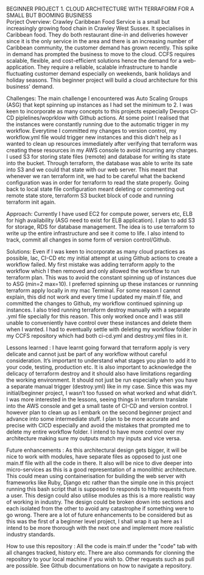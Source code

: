 BEGINNER PROJECT 1. CLOUD ARCHITECTURE WITH TERRAFORM FOR A SMALL BUT BOOMING BUSINESS  
Porject Overview: Crawley Caribbean Food Service is a small but increasingly growing food chain in Crawley West Sussex. It specialises in Caribbean food. They do both restaurant dine-in and deliveries however since it is the only service in the area and there is an increasing number of Caribbean community, the customer demand has grown recently. This spike in demand has prompted the business to move to the cloud. CCFS requires scalable, flexible, and cost-efficient solutions hence the demand for a web-application. They require a reliable, scalable infrastructure to handle fluctuating customer demand especially on weekends, bank holidays and holiday seasons. This beginner project will build a cloud architecture for this business' demand.

Challenges: The main challenge I encountered was Auto Scaling Groups (ASG) that kept spinning up instances as I had set the minimum to 2. I was keen to incorporate as many concepts to this projects especially Devops CI-CD piplelines/woprklow with Github actions. At some point I realised that the instances were constantly running due to the automatic trigger in my workflow. Everytime I committed my changes to version control, my workflow.yml file would trigger new instances and this didn’t help as I wanted to clean up resources immediately after verifying that terraform was creating these resources in my AWS console to avoid incurring any charges. I used S3 for storing state files (remote)  and database for writing its state into the bucket. Through terraform, the database was able to write its sate into S3 and we could that state with our web server. This meant that whenever we ran terraform init, we had to be careful what the backend configuration was in order for terraform to read the state properly. Going back to local state file configuration meant deleting or commenting out remote state store, terraform S3 bucket block of code and running terraform init again.

Approach: Currently I have used EC2 for compute power, servers etc, ELB for high availability (ASG need to exist for ELB application). I plan to add S3 for storage, RDS for database management. The idea is to use terraform to write up the entire infrastructure and see it come to life. I also intend to track, commit all changes in some form of version control/Github. 

Solutions: Even if I was keen to incorporate as many cloud practices as possible, Iac, CI-CD etc my initial attempt at using Github actions to create a workflow failed. My first mistake was adding terraform apply to the workflow which I then removed and only allowed the workflow to run terraform plan. This was to avoid the constant spinning up of instances due to ASG (min=2 max=10). I preferred spinning up these instances or runnning terraform apply locally in my mac Terminal. For some reason I cannot explain, this did not work and every time I updated my main.tf file, and committed the changes to Github, my workflow continued spinning up instances. I also tried running terraform destroy manually with a separate .yml file specially for this reason. This only worked once and I was still unable to conveniently have control over these instances and delete them when I wanted. I had to eventually settle with deleting my workflow folder in my CCFS repository which had both ci-cd.yml and destroy.yml files in it.  

Lessons learned : I have learnt going forward that terraform apply is very delicate and cannot just be part of any workflow without careful consideration. It’s important to understand what stages you plan to add it to your code, testing, production etc. It is also important to acknowledge the delicacy of terraform destroy and it should also have limitations regarding the working environment. It should not just be run especially when you have a separate manual trigger (destroy.yml) like in my case. Since this was my initial/beginner project, I wasn’t too fussed on what worked and what didn’t. I was more interested in the lessons, seeing things in terraform translate into the AWS console and get a small taste of CI-CD and version control. I however plan to clean up as I embark on the second beginner project and advance into some intermediate stuff. I plan to be more accurate and precise with CICD especially and avoid the mistakes that prompted me to delete my entire workflow folder. I intend to have more control over my architecture making sure my outputs match my inputs and vice versa. 

Future enhancements : As this architectural design gets bigger, it will be nice to work with modules, have separate files as opposed to just one main.tf file with all the code in there. It also will be nice to dive deeper into micro-services as this is a good representation of a monolithic architecture. This could mean using containerisation for building the web server with frameworks like Ruby, Django etc rather than the simple one in this project running this bash script that is supposed to responds to http requests from a user. This design could also utilise modules as this is a more realistic way of working in industry. The design could be broken down into sections and each isolated from the other to avoid any catastrophe if something were to go wrong. There are a lot of future enhancements to be considered but as this was the first of a beginner level project, I shall wrap it up here as I intend to be more thorough with the next one and implement more realistic industry standards. 

How to use this repository : All the code is main.tf under the "code" tab with all changes tracked, history etc. There are also commands for clonning the repository to your local machine if you wish to. Other requests such as pull are possible. See Github documentations on how to navigate a repository. 

